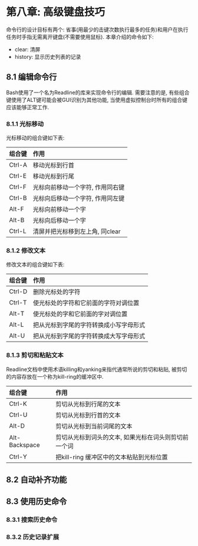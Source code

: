 # 第八章: 高级键盘技巧 #

命令行的设计目标有两个: 省事(用最少的击键次数执行最多的任务)和用户在执行任务时手指无需离开键盘(不需要使用鼠标). 本章介绍的命令如下:

- clear: 清屏
- history: 显示历史列表的记录

## 8.1 编辑命令行 ##

Bash使用了一个名为Readline的库来实现命令行的编辑. 需要注意的是, 有些组合键使用了ALT键可能会被GUI识别为其他功能, 当使用虚拟控制台时所有的组合键应该能够正常工作.

### 8.1.1 光标移动 ###

光标移动的组合键如下表:

| 组合键 | 作用           |
| :--    | :--            |
| Ctrl-A | 移动光标到行首 |
| Ctrl-E | 移动光标到行尾 |
| Ctrl-F | 光标向前移动一个字符, 作用同右键 |
| Ctrl-B | 光标向后移动一个字符, 作用同左键 |
| Alt-F | 光标向前移动一个字 |
| Alt-B | 光标向后移动一个字 |
| Ctrl-L | 清屏并把光标移到左上角, 同clear |

### 8.1.2 修改文本 ###

修改文本的组合键如下表:

| 组合键 | 作用           |
| :--    | :--            |
| Ctrl-D | 删除光标处的字符 |
| Ctrl-T | 使光标处的字符和它前面的字符对调位置 |
| Alt-T | 使光标处的字和它前面的字对调位置 |
| Alt-L | 把从光标到字尾的字符转换成小写字母形式 |
| Alt-U | 把从光标到字尾的字符转换成大写字母形式 |

### 8.1.3 剪切和粘贴文本 ###

Readline文档中使用术语killing和yanking来指代通常所说的剪切和粘贴, 被剪切的内容存放在一个称为kill-ring的缓冲区中.

| 组合键 | 作用           |
| :--    | :--            |
| Ctrl-K | 剪切从光标到行尾的文本 |
| Ctrl-U | 剪切从光标到行首的文本 |
| Alt-D | 剪切从光标到当前词尾的文本 |
| Alt-Backspace | 剪切从光标到词头的文本, 如果光标在词头则剪切前一个词 |
| Ctrl-Y | 把kill-ring 缓冲区中的文本粘贴到光标位置 |

## 8.2 自动补齐功能 ##

## 8.3 使用历史命令 ##

### 8.3.1 搜索历史命令 ###

### 8.3.2 历史记录扩展 ###
